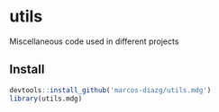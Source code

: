 # utils
Miscellaneous code used in different projects

## Install

```R
devtools::install_github('marcos-diazg/utils.mdg')
library(utils.mdg)
```
